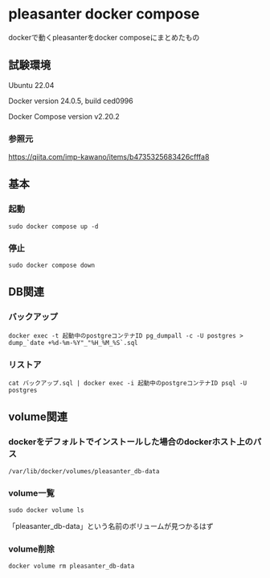 # pleasanter docker compose
dockerで動くpleasanterをdocker composeにまとめたもの

## 試験環境
Ubuntu 22.04

Docker version 24.0.5, build ced0996

Docker Compose version v2.20.2

### 参照元
https://qiita.com/imp-kawano/items/b4735325683426cfffa8

## 基本
### 起動
`sudo docker compose up -d`

### 停止
`sudo docker compose down`

## DB関連
### バックアップ
```
docker exec -t 起動中のpostgreコンテナID pg_dumpall -c -U postgres > dump_`date +%d-%m-%Y"_"%H_%M_%S`.sql
```

### リストア
`cat バックアップ.sql | docker exec -i 起動中のpostgreコンテナID psql -U postgres`

## volume関連
### dockerをデフォルトでインストールした場合のdockerホスト上のパス
`/var/lib/docker/volumes/pleasanter_db-data`

### volume一覧
`sudo docker volume ls`

「pleasanter_db-data」という名前のボリュームが見つかるはず

### volume削除
`docker volume rm pleasanter_db-data`
